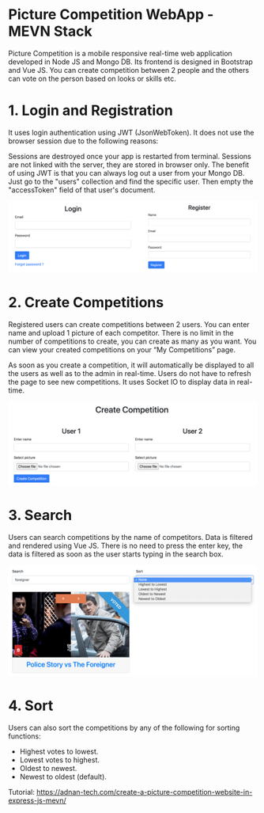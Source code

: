 # Picture Competition WebApp - MEVN Stack

Picture Competition is a mobile responsive real-time web application developed in Node JS and Mongo DB. Its frontend is designed in Bootstrap and Vue JS. You can create competition between 2 people and the others can vote on the person based on looks or skills etc.

# 1. Login and Registration
It uses login authentication using JWT (JsonWebToken). It does not use the browser session due to the following reasons:

Sessions are destroyed once your app is restarted from terminal.
Sessions are not linked with the server, they are stored in browser only.
The benefit of using JWT is that you can always log out a user from your Mongo DB. Just go to the "users" collection and find the specific user. Then empty the "accessToken" field of that user's document.

![Login-and-Registration](screenshots/Login-and-Registration.png?raw=true "Login-and-Registration")

# 2. Create Competitions
Registered users can create competitions between 2 users. You can enter name and upload 1 picture of each competitor. There is no limit in the number of competitions to create, you can create as many as you want. You can view your created competitions on your “My Competitions” page.

As soon as you create a competition, it will automatically be displayed to all the users as well as to the admin in real-time. Users do not have to refresh the page to see new competitions. It uses Socket IO to display data in real-time.

![Create-Competition](screenshots/Create-Competition.png?raw=true "Create-Competition")

# 3. Search
Users can search competitions by the name of competitors. Data is filtered and rendered using Vue JS. There is no need to press the enter key, the data is filtered as soon as the user starts typing in the search box.

![Search-and-Sort](screenshots/Search-and-Sort.png?raw=true "Search-and-Sort")

# 4. Sort
Users can also sort the competitions by any of the following for sorting functions:

* Highest votes to lowest.
* Lowest votes to highest.
* Oldest to newest.
* Newest to oldest (default).

Tutorial:
https://adnan-tech.com/create-a-picture-competition-website-in-express-js-mevn/
